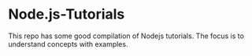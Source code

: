 # Node.js-Tutorials
This repo has some good compilation of Nodejs tutorials. The focus is to understand concepts with examples.
